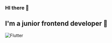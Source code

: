### HI there 👋

<!--
**q2tt/q2tt** is a ✨ _special_ ✨ repository because its `README.md` (this file) appears on your GitHub profile.

Here are some ideas to get you started:

- 🔭 I’m currently working on ...
- 🌱 I’m currently learning ...
- 👯 I’m looking to collaborate on ...
- 🤔 I’m looking for help with ...
- 💬 Ask me about ...
- 📫 How to reach me: ...
- 😄 Pronouns: ...
- ⚡ Fun fact: ...
-->


## I'm a junior frontend developer 👋

![Flutter](https://img.shields.io/badge/-Flutter-090909?style=for-the-badge&logo=appveyor&logoColor=47C5FB)

